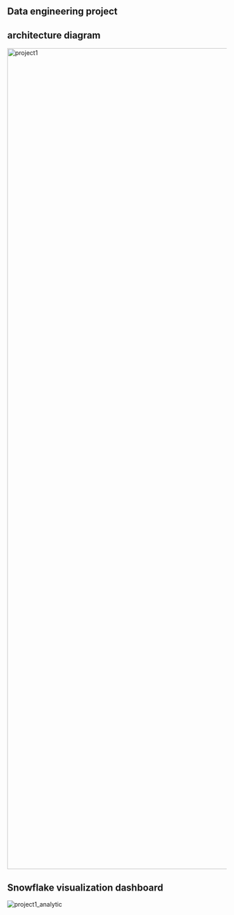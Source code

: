 ## Data engineering project

## architecture diagram 
<img width="1882" alt="project1" src="https://github.com/owolabi-develop/scrap-articles-analytic/assets/94055941/a0968e43-fe0e-4406-997f-182d82e82cc4">

 ## Snowflake visualization dashboard 
![project1_analytic](https://github.com/owolabi-develop/scrap-articles-analytic/assets/94055941/21962efb-13b6-4123-9eb7-8850ba8bb169)

